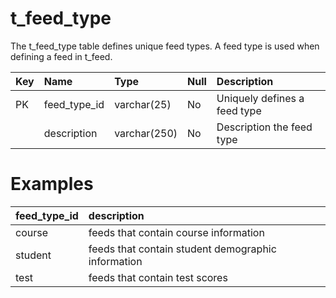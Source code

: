 # t\_feed\_type #

The t\_feed\_type table defines unique feed types.  A feed type is used when defining a feed in t\_feed.

| **Key** | **Name** | **Type** | **Null** | **Description** |
|:--------|:---------|:---------|:---------|:----------------|
| PK      | feed\_type\_id | varchar(25) | No       | Uniquely defines a feed type |
|         | description | varchar(250) | No       | Description the feed type |


# Examples #

| **feed\_type\_id** | **description** |
|:-------------------|:----------------|
| course             | feeds that contain course information |
| student            | feeds that contain student demographic information |
| test               |feeds that contain test scores |